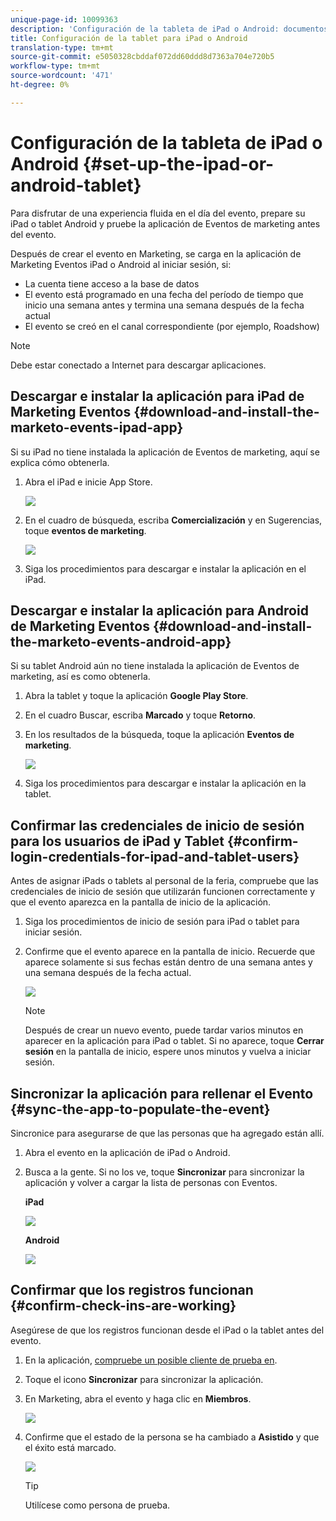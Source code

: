```yaml
---
unique-page-id: 10099363
description: 'Configuración de la tableta de iPad o Android: documentos de marketing: documentación del producto'
title: Configuración de la tablet para iPad o Android
translation-type: tm+mt
source-git-commit: e5050328cbddaf072dd60ddd8d7363a704e720b5
workflow-type: tm+mt
source-wordcount: '471'
ht-degree: 0%

---
```



# Configuración de la tableta de iPad o Android {#set-up-the-ipad-or-android-tablet}

Para disfrutar de una experiencia fluida en el día del evento, prepare su iPad o tablet Android y pruebe la aplicación de Eventos de marketing antes del evento.

Después de crear el evento en Marketing, se carga en la aplicación de Marketing Eventos iPad o Android al iniciar sesión, si:

* La cuenta tiene acceso a la base de datos
* El evento está programado en una fecha del período de tiempo que inicio una semana antes y termina una semana después de la fecha actual
* El evento se creó en el canal correspondiente (por ejemplo, Roadshow)

>[!NOTE]
>
>Debe estar conectado a Internet para descargar aplicaciones.

## Descargar e instalar la aplicación para iPad de Marketing Eventos {#download-and-install-the-marketo-events-ipad-app}

Si su iPad no tiene instalada la aplicación de Eventos de marketing, aquí se explica cómo obtenerla.

1. Abra el iPad e inicie App Store.

   ![](assets/image2016-4-14-15-3a52-3a19.png)

1. En el cuadro de búsqueda, escriba **Comercialización** y en Sugerencias, toque **eventos de marketing**.

   ![](assets/image2016-4-14-16-3a0-3a3.png)

1. Siga los procedimientos para descargar e instalar la aplicación en el iPad.

## Descargar e instalar la aplicación para Android de Marketing Eventos {#download-and-install-the-marketo-events-android-app}

Si su tablet Android aún no tiene instalada la aplicación de Eventos de marketing, así es como obtenerla.

1. Abra la tablet y toque la aplicación **Google Play Store**.
1. En el cuadro Buscar, escriba **Marcado** y toque **Retorno**.
1. En los resultados de la búsqueda, toque la aplicación **Eventos de marketing**.

   ![](assets/image2016-4-15-14-3a42-3a11.png)

1. Siga los procedimientos para descargar e instalar la aplicación en la tablet.

## Confirmar las credenciales de inicio de sesión para los usuarios de iPad y Tablet {#confirm-login-credentials-for-ipad-and-tablet-users}

Antes de asignar iPads o tablets al personal de la feria, compruebe que las credenciales de inicio de sesión que utilizarán funcionen correctamente y que el evento aparezca en la pantalla de inicio de la aplicación.

1. Siga los procedimientos de inicio de sesión para iPad o tablet para iniciar sesión.
1. Confirme que el evento aparece en la pantalla de inicio. Recuerde que aparece solamente si sus fechas están dentro de una semana antes y una semana después de la fecha actual.

   ![](assets/image2016-4-15-15-3a29-3a0.png)

   >[!NOTE]
   >
   >Después de crear un nuevo evento, puede tardar varios minutos en aparecer en la aplicación para iPad o tablet. Si no aparece, toque **Cerrar sesión** en la pantalla de inicio, espere unos minutos y vuelva a iniciar sesión.

## Sincronizar la aplicación para rellenar el Evento {#sync-the-app-to-populate-the-event}

Sincronice para asegurarse de que las personas que ha agregado están allí.

1. Abra el evento en la aplicación de iPad o Android.
1. Busca a la gente. Si no los ve, toque **Sincronizar** para sincronizar la aplicación y volver a cargar la lista de personas con Eventos.

   **iPad**

   ![](assets/image2016-4-12-14-3a25-3a13.png)

   **Android**

   ![](assets/screenshot-2016-04-15-14-14-08-sync-button.png)

## Confirmar que los registros funcionan {#confirm-check-ins-are-working}

Asegúrese de que los registros funcionan desde el iPad o la tablet antes del evento.

1. En la aplicación, [compruebe un posible cliente de prueba en](/help/marketo/product-docs/core-marketo-concepts/mobile-apps/event-check-in/check-people-into-your-event-from-your-tablet.md).
1. Toque el icono **Sincronizar** para sincronizar la aplicación.
1. En Marketing, abra el evento y haga clic en **Miembros**.

   ![](assets/image2016-4-15-15-3a32-3a42.png)

1. Confirme que el estado de la persona se ha cambiado a **Asistido** y que el éxito está marcado.

   ![](assets/image2016-4-18-14-3a11-3a36.png)

   >[!TIP]
   >
   >Utilícese como persona de prueba.
